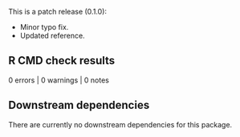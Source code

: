 This is a patch release (0.1.0):

- 	Minor typo fix.
- 	Updated reference.

## R CMD check results

0 errors | 0 warnings | 0 notes


## Downstream dependencies

There are currently no downstream dependencies for this package.
